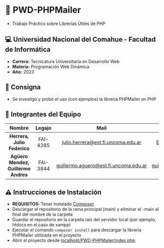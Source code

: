 # :e-mail: PWD-PHPMailer

- Trabajo Práctico sobre Librerías Útiles de PHP

## :computer: Universidad Nacional del Comahue - Facultad de Informática

- **Carrera:** Tecnicatura Universitaria en Desarrollo Web
- **Materia:** Programación Web Dinámica
- **Año:** 2023


## :book: Consigna

- Se investigó y probó el uso (con ejemplos) la librería PHPMailer en PHP

## :muscle: Integrantes del Equipo
| Nombre                              |  Legajo    | Mail                                     | GitHub                                                      |
|:-----------------------------------:|:----------:|:----------------------------------------:|:-----------------------------------------------------------:|
| **Herrera, Julio Federico**         | FAI-4285   | julio.herrera@est.fi.uncoma.edu.ar       | [ELHACHESALTA](https://github.com/ELHACHESALTA)             |
| **Agüero Mendez, Guillermo Andres** | FAI-3844   | guillermo.aguero@est.fi.uncoma.edu.ar    | [guillermoagueronqn](https://github.com/guillermoagueronqn) |

## :warning: Instrucciones de Instalación
- **REQUISITOS:** Tener instalado [Composer](https://getcomposer.org/)
- Descargar el repositorio de la rama principal (main) y eliminar el -main al final del nombre de la carpeta
- Guardar el repositorio en la carpeta raíz del servidor local (por ejemplo, htdocs en el caso de xampp)
- Ejecutar el comando `composer install` para descargar la libreria PHPMailer utilizada en el proyecto
- Abrir el proyecto desde [localhost/PWD-PHPMailer/index.php](http://localhost/PWD-PHPMailer/index.php).